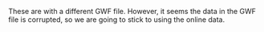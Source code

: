 These are with a different GWF file. However, it seems the data in the GWF file is corrupted, so we are going to stick to using the online data. 

